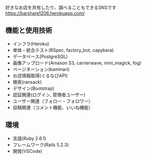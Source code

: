 好きなお店を共有したり、調べることもできるSNSです
https://barshare1206.herokuapp.com/
## 機能と使用技術

- インフラ(Heroku)
- 単体・統合テスト(RSpec, factory_bot, capybara)
- データベース(PostgreSQL)
- 画像アップロード(Amason S3, carrierwave, mini_magick, fog)
- ページネーション(kaminari)
- お店情報取得(ぐるなびAPI)
- 検索(ransack)
- デザイン(Bootstrap)  
- 認証関連(ログイン, 管理者ユーザー)
- ユーザー関連（フォロー・フォロワー）
- 投稿関連（コメント機能、いいね機能）

## 環境

- 言語(Ruby 2.6.1)
- フレームワーク(Rails 5.2.3) 
- 開発(VSCode)